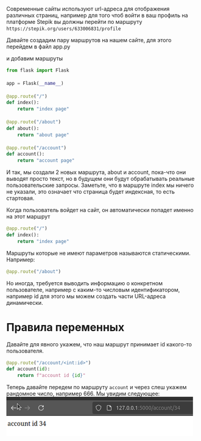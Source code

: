 Современные сайты используют url-адреса для отображения различных страниц, например для того чтоб войти в ваш профиль на платформе
Stepik вы должны перейти по маршруту ```https://stepik.org/users/633006831/profile```

Давайте создадим пару маршрутов на нашем сайте, для этого перейдем в файл app.py

и добавим маршруты

```python
from flask import Flask

app = Flask(__name__)

@app.route("/")
def index():
    return "index page"

@app.route("/about")
def about():
    return "about page"

@app.route("/account")
def account():
    return "account page"
```

И так, мы создали 2 новых маршрута, about и account, пока-что они выводят просто текст, но в будущем они будут обрабатывать реальные
пользовательские запросы. Заметьте, что в маршруте index мы ничего не указали, это означает что страница будет индексная, то есть стартовая.

Когда пользователь войдет на сайт, он автоматически попадет именно на этот маршрут

```python
@app.route("/")
def index():
    return "index page"
```

Маршруты которые не имеют параметров называются статическими. Например:
```python
@app.route("/about")
```

Но иногда, требуется выводить информацию о конкретном пользователе, например с каким-то числовым идентификатором, например id
для этого мы можем создать части URL-адреса динамически.

# Правила переменных 

Давайте для явного укажем, что наш маршрут принимает id какого-то пользователя.
```python
@app.route("/account/<int:id>")
def account(id):
    return f"account id {id}"
```

Теперь давайте передем по маршруту ```account``` и через слеш укажем рандомное число, например 666.
Мы увидим следующее:
![](part2/1.png)